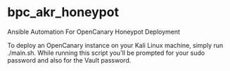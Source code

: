 # bpc_akr_honeypot
Ansible Automation For OpenCanary Honeypot Deployment

To deploy an OpenCanary instance on your Kali Linux machine, simply run ./main.sh.
While running this script you'll be prompted for your sudo password and also for the Vault password.

